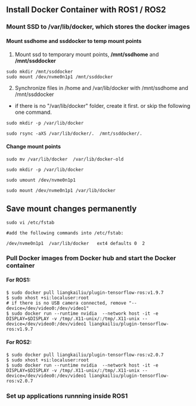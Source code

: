 ## Install Docker Container with ROS1 / ROS2

### Mount SSD to /var/lib/docker, which stores the docker images 

#### Mount ssdhome and ssddocker to temp mount points
1. Mount ssd to temporary mount points, **/mnt/ssdhome** and **/mnt/ssddocker** 
```
sudo mkdir /mnt/ssddocker  
sudo mount /dev/nvme0n1p1 /mnt/ssddocker  
```
2. Synchronize files in /home and /var/lib/docker with /mnt/ssdhome and /mnt/ssddocker
* if there is no "/var/lib/docker" folder, create it first. or skip the following one command.
```
sudo mkdir -p /var/lib/docker
```
```
sudo rsync -aXS /var/lib/docker/.  /mnt/ssddocker/.
```
#### Change mount points
```
sudo mv /var/lib/docker  /var/lib/docker-old

sudo mkdir -p /var/lib/docker

sudo umount /dev/nvme0n1p1 

sudo mount /dev/nvme0n1p1 /var/lib/docker
```
## Save mount changes permanently
```
sudo vi /etc/fstab 
```
```
#add the following commands into /etc/fstab: 

/dev/nvme0n1p1  /var/lib/docker   ext4 defaults 0  2
```

### Pull Docker images from Docker hub and start the Docker container

#### For ROS1:
```
$ sudo docker pull liangkailiu/plugin-tensorflow-ros:v1.9.7
$ sudo xhost +si:localuser:root
# if there is no USB camera connected, remove "--device=/dev/video0:/dev/video1"
$ sudo docker run --runtime nvidia  --network host -it -e DISPLAY=$DISPLAY -v /tmp/.X11-unix/:/tmp/.X11-unix --device=/dev/video0:/dev/video1 liangkailiu/plugin-tensorflow-ros:v1.9.7
```
#### For ROS2:
```
$ sudo docker pull liangkailiu/plugin-tensorflow-ros:v2.0.7
$ sudo xhost +si:localuser:root
$ sudo docker run --runtime nvidia  --network host -it -e DISPLAY=$DISPLAY -v /tmp/.X11-unix/:/tmp/.X11-unix --device=/dev/video0:/dev/video1 liangkailiu/plugin-tensorflow-ros:v2.0.7
```

### Set up applications runnning inside ROS1
